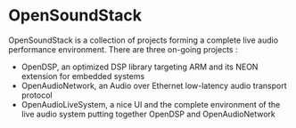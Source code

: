 # OpenSoundStack
OpenSoundStack is a collection of projects forming a complete live audio performance environment.
There are three on-going projects :
 - OpenDSP, an optimized DSP library targeting ARM and its NEON extension for embedded systems
 - OpenAudioNetwork, an Audio over Ethernet low-latency audio transport protocol
 - OpenAudioLiveSystem, a nice UI and the complete environment of the live audio system putting together OpenDSP and OpenAudioNetwork
